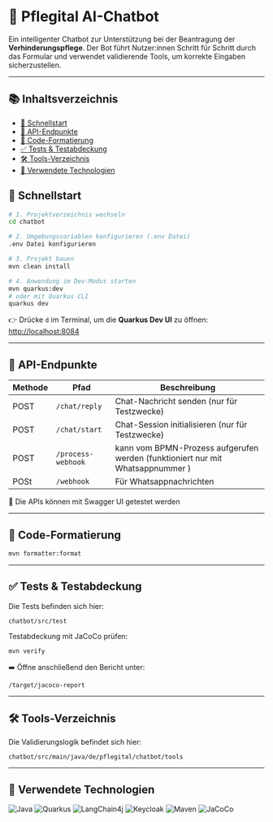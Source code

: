 # 🧠 Pflegital AI-Chatbot

Ein intelligenter Chatbot zur Unterstützung bei der Beantragung der **Verhinderungspflege**. Der Bot führt Nutzer:innen Schritt für Schritt durch das Formular und verwendet validierende Tools, um korrekte Eingaben sicherzustellen.

---

## 📚 Inhaltsverzeichnis

- [🚀 Schnellstart](#-schnellstart)
- [🔐 API-Endpunkte](#-api-endpunkte)
- [🎨 Code-Formatierung](#-code-formatierung)
- [✅ Tests & Testabdeckung](#-tests--testabdeckung)
- [🛠️ Tools-Verzeichnis](#-tools-verzeichnis)
- [🧰 Verwendete Technologien](#-verwendete-technologien)

## 🚀 Schnellstart

```bash
# 1. Projektverzeichnis wechseln
cd chatbot

# 2. Umgebungsvariablen konfigurieren (.env Datei)
.env Datei konfigurieren

# 3. Projekt bauen
mvn clean install

# 4. Anwendung im Dev-Modus starten
mvn quarkus:dev
# oder mit Quarkus CLI
quarkus dev
```

👉 Drücke `d` im Terminal, um die **Quarkus Dev UI** zu öffnen:  
[http://localhost:8084](http://localhost:8084)

---

## 🔐 API-Endpunkte


| Methode | Pfad        | Beschreibung                        |
|--------|-------------|-------------------------------------|
| POST   | `/chat/reply` | Chat-Nachricht senden  (nur für Testzwecke)             |
| POST   | `/chat/start` | Chat-Session initialisieren (nur für Testzwecke)         |
| POST   | `/process-webhook` | kann vom  BPMN-Prozess aufgerufen werden (funktioniert nur mit Whatsappnummer )         |
| POSt   | `/webhook` | Für Whatsappnachrichten       |

🧪 Die APIs können mit Swagger UI getestet werden

---

## 🎨 Code-Formatierung

```bash
mvn formatter:format
```

---

## ✅ Tests & Testabdeckung
Die Tests befinden sich hier:
```
chatbot/src/test
```
Testabdeckung mit JaCoCo prüfen:
```bash
mvn verify
```

➡️ Öffne anschließend den Bericht unter:
```
/target/jacoco-report
```

---

## 🛠️ Tools-Verzeichnis

Die Validierungslogik befindet sich hier:
```
chatbot/src/main/java/de/pflegital/chatbot/tools
```

---

## 🧰 Verwendete Technologien

![Java](https://img.shields.io/badge/Java-Language-007396?style=for-the-badge&logo=java&logoColor=white)
![Quarkus](https://img.shields.io/badge/Quarkus-Framework-red?style=for-the-badge&logo=quarkus)
![LangChain4j](https://img.shields.io/badge/LangChain4j-LLM-green?style=for-the-badge)
![Keycloak](https://img.shields.io/badge/Keycloak-Auth-0066CC?style=for-the-badge&logo=keycloak&logoColor=white)
![Maven](https://img.shields.io/badge/Maven-Build--Tool-C71A36?style=for-the-badge&logo=apachemaven&logoColor=white)
![JaCoCo](https://img.shields.io/badge/JaCoCo-Test--Coverage-brightgreen?style=for-the-badge)
